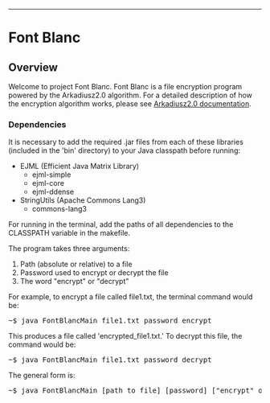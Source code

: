 ___
# Font Blanc
## Overview
Welcome to project Font Blanc. Font Blanc is a file encryption program powered by the Arkadiusz2.0 algorithm. For a detailed description of how the encryption algorithm works, please see [Arkadiusz2.0 documentation](https://github.com/kyle2277/Arkadiusz2.0/blob/master/README.md "Arkadiusz2.0 online documentaion").
### Dependencies
It is necessary to add the required .jar files from each of these libraries (included in the 'bin' directory) to your Java classpath before running:
* EJML (Efficient Java Matrix Library)
  * ejml-simple
  * ejml-core
  * ejml-ddense
* StringUtils (Apache Commons Lang3)
  * commons-lang3

For running in the terminal, add the paths of all dependencies to the CLASSPATH variable in the makefile.

The program takes three arguments:
1) Path (absolute or relative) to a file
2) Password used to encrypt or decrypt the file
3) The word "encrypt" or "decrypt"

For example, to encrypt a file called file1.txt, the terminal command would be:
<pre>
~$ java FontBlancMain file1.txt password encrypt
</pre>
This produces a file called 'encrypted_file1.txt.' To decrypt this file, the command would be:
<pre>
~$ java FontBlancMain file1.txt password decrypt
</pre>
The general form is:
<pre>
~$ java FontBlancMain [path to file] [password] ["encrypt" or "decrypt"]
</pre>
